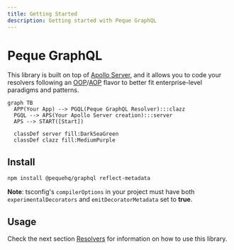 ```yaml
---
title: Getting Started
description: Getting started with Peque GraphQL
---
```


# Peque GraphQL

This library is built on top of [Apollo Server](https://www.apollographql.com/docs/apollo-server/), and it allows you to
code your resolvers following an [OOP](https://en.wikipedia.org/wiki/Object-oriented_programming)/[AOP](https://en.wikipedia.org/wiki/Aspect-oriented_programming) flavor to better fit enterprise-level paradigms and patterns.

```mermaid
graph TB
  APP(Your App) --> PGQL(Peque GraphQL Resolver):::clazz
  PGQL --> APS(Your Apollo Server creation):::server
  APS --> START([Start])
  
  classDef server fill:DarkSeaGreen
  classDef clazz fill:MediumPurple
```

## Install

```bash
npm install @pequehq/graphql reflect-metadata
```

**Note**: tsconfig's `compilerOptions` in your project must have both `experimentalDecorators`
and `emitDecoratorMetadata` set to **true**.

## Usage

Check the next section [Resolvers](/docs/graphql/resolvers) for information on how to use this library.
